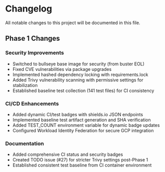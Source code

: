 # Changelog

All notable changes to this project will be documented in this file.

## Phase 1 Changes

### Security Improvements
- Switched to bullseye base image for security (from buster EOL)
- Fixed CVE vulnerabilities via package upgrades
- Implemented hashed dependency locking with requirements.lock
- Added Trivy vulnerability scanning with permissive settings for stabilization
- Established baseline test collection (141 test files) for CI consistency

### CI/CD Enhancements
- Added dynamic CI/test badges with shields.io JSON endpoints
- Implemented baseline test artifact generation and SHA verification
- Added TEST_COUNT environment variable for dynamic badge updates
- Configured Workload Identity Federation for secure GCP integration

### Documentation
- Added comprehensive CI status and security badges
- Created TODO issue (#27) for stricter Trivy settings post-Phase 1
- Established consistent test baseline from CI container environment
